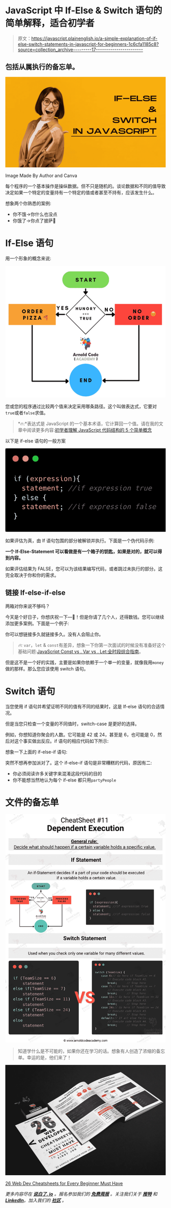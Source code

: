 # JavaScript 中 If-Else & Switch 语句的简单解释，适合初学者

> 原文：<https://javascript.plainenglish.io/a-simple-explanation-of-if-else-switch-statements-in-javascript-for-beginners-1c6cfa1185c8?source=collection_archive---------17----------------------->

## 包括从属执行的备忘单。

![](img/b764093b7a3d39462c381c982a4f72c4.png)

Image Made By Author and Canva

每个程序的一个基本操作是操纵数据。但不只是随机的。谈论数据和不同的值导致决定如果一个特定的变量持有一个特定的值或者甚至不持有，应该发生什么。

想象两个你熟悉的案例:

*   你不饿→你什么也没点
*   你饿了→你点了披萨🍕

# If-Else 语句

用一个形象的概念来说:

![](img/e0f5a2f06e9640c571d6d4ed7bcd3567.png)

您或您的程序通过比较两个值来决定采用哪条路径。这个叫做表达式，它要对`true`或者`false`求值。

> *🔥:*表达式是 JavaScript 的一个基本术语，它计算回一个值。请在我的文章中阅读更多内容:[初学者理解 JavaScript 代码结构的 5 个简单概念](/the-5-easy-concepts-to-understand-javascript-code-structure-for-beginners-d3f5b178a484)

以下是 if-else 语句的一般方案

![](img/77a51742004182aeeba42acc914f0dcb.png)

如果评估为真，由 If 语句包围的部分被解锁并执行。下面是一个伪代码示例:

**一个 If-Else-Statement 可以看做是有一个箱子的钥匙，如果是对的，就可以得到内容。**

如果评估结果为 FALSE，您可以为该结果编写代码，或者跳过未执行的部分。这完全取决于你和你的需求。

## 链接 If-else-if-else

两箱对你来说不够吗？

今天是个好日子，你想庆祝一下—🍣！但是你请了几个人，还得数钱。您可以继续添加更多案例。下面是一个例子:

你可以想链接多久就链接多久。没有人会阻止你。

> *🔥:* `var`，`let` & `const`有差异，想象一下你第一次面试的时候没有准备好这个基础问题:[JavaScript Const vs . Var vs . Let:全时段综合指南](/javascript-const-vs-var-vs-let-a-comprehensive-guide-for-all-time-d6d836c8bbd7)。

但是这不是一个好的实践，主要是如果你依赖于一个单一的变量，就像我用`money`做的那样。那么您应该使用 switch 语句。

# Switch 语句

当您使用 if 语句并希望证明不同的值有不同的结果时，这是 If-else 语句的合适情况。

但是当您只检查一个变量的不同值时，switch-case 是更好的选择。

例如，你想知道你聚会的人数。它可能是 42 或 24，甚至是 6，也可能是 0，然后对这个事实做出反应。if 语句的相应代码如下所示:

想象一下上面的 if-else-if 语句:

突然不想再参加派对了。这个 if-else-if 语句是非常糟糕的代码，原因有二:

*   你必须阅读许多关键字来混淆这段代码的目的
*   你不能想当然地认为每个 if-else 都只用`partyPeople`

# 文件的备忘单

![](img/e640a9d9cbe826df0e04ffe6f287106f.png)

> 知道学什么是不可能的，如果你还在学习的话。想象有人创造了浓缩的备忘单。幸运的是，他们来了！

![](img/8265208bb984b471af56882bde3d42d0.png)

[26 Web Dev Cheatsheets for Every Beginner Must Have](https://arnoldcodeacademy.ck.page/26-web-dev-cheat-sheets)

*更多内容尽在* [***说白了. io***](https://plainenglish.io/) *。报名参加我们的* [***免费周报***](http://newsletter.plainenglish.io/) *。关注我们关于* [***推特***](https://twitter.com/inPlainEngHQ) *和*[***LinkedIn***](https://www.linkedin.com/company/inplainenglish/)*。加入我们的* [***社区***](https://discord.gg/GtDtUAvyhW) *。*